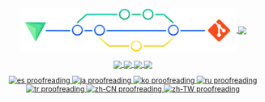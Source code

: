 <div align="center">
<p>
  <a href="https://github.com/z-shell/zi">
    <img align="center" src="https://github.com/z-shell/.github/raw/main/profile/img/z_git.png" alt="ZI+GIT Logo" width="85%" />
  </a>
  <a href="https://github.com/z-shell/zw">
    <img align="center" src="https://repobeats.axiom.co/api/embed/22b5c20547922a367a07014324273061ca71a472.svg" />
  </a>
</p>
</div> 

  <!--
  [![ZI Stats](https://repobeats.axiom.co/api/embed/1e1afffc6a6daa806a91f70670672f8cb537f52f.svg "Repobeats analytics image")](https://github.com/z-shell/zi)
  -->

<div align="center"><p>
<a href="https://github.com/z-shell/zi">
  <img align="center" src="https://github-readme-stats.vercel.app/api/pin/?username=z-shell&repo=zi&card_width=150&theme=github_dark" />
</a>
<a href="https://github.com/z-shell/zw">
  <img align="center" src="https://github-readme-stats.vercel.app/api/pin/?username=z-shell&repo=zw&card_width=150&theme=github_dark" />
</a>
<a href="https://github.com/z-shell/community">
  <img align="center" src="https://github-readme-stats.vercel.app/api/pin/?username=z-shell&repo=community&card_width=150&theme=github_dark" />
</a>
<a href="https://github.com/z-shell/status">
  <img align="center" src="https://github-readme-stats.vercel.app/api/pin/?username=z-shell&repo=status&card_width=150&theme=github_dark" />
</a>
<!--
<a href="https://github.com/z-shell/zannexes">
  <img align="center" src="https://github-readme-stats.vercel.app/api/pin/?username=z-shell&repo=zannexes&card_width=150&theme=github_dark" />
</a>
<a href="https://github.com/z-shell/zpackages">
  <img align="center" src="https://github-readme-stats.vercel.app/api/pin/?username=z-shell&repo=zpackages&card_width=150&theme=github_dark" />
</a>
-->
  </p><p>
<a href="https://digitalclouds.crowdin.com/z-shell/es">
  <img alt="es proofreading" src="https://img.shields.io/badge/dynamic/json?color=blueviolet&label=es&style=plastic&query=%24.progress.0.data.approvalProgress&url=https%3A%2F%2Fbadges.awesome-crowdin.com%2Fstats-200015146-2.json" />
</a>
<a href="https://digitalclouds.crowdin.com/z-shell/ja">
  <img alt="ja proofreading" src="https://img.shields.io/badge/dynamic/json?color=blueviolet&label=ja&style=plastic&query=%24.progress.1.data.approvalProgress&url=https%3A%2F%2Fbadges.awesome-crowdin.com%2Fstats-200015146-2.json" />
</a>
<a href="https://digitalclouds.crowdin.com/z-shell/ko">
  <img alt="ko proofreading" src="https://img.shields.io/badge/dynamic/json?color=blueviolet&label=ko&style=plastic&query=%24.progress.2.data.approvalProgress&url=https%3A%2F%2Fbadges.awesome-crowdin.com%2Fstats-200015146-2.json" />
</a>
<a href="https://digitalclouds.crowdin.com/z-shell/ru">
  <img alt="ru proofreading" src="https://img.shields.io/badge/dynamic/json?color=blueviolet&label=ru&style=plastic&query=%24.progress.3.data.approvalProgress&url=https%3A%2F%2Fbadges.awesome-crowdin.com%2Fstats-200015146-2.json" />
</a>
<a href="https://digitalclouds.crowdin.com/z-shell/tr">
  <img alt="tr proofreading" src="https://img.shields.io/badge/dynamic/json?color=blueviolet&label=tr&style=plastic&query=%24.progress.4.data.approvalProgress&url=https%3A%2F%2Fbadges.awesome-crowdin.com%2Fstats-200015146-2.json" />
</a>
<a href="https://digitalclouds.crowdin.com/z-shell/zh-CN">
  <img alt="zh-CN proofreading" src="https://img.shields.io/badge/dynamic/json?color=blueviolet&label=zh-CN&style=plastic&query=%24.progress.5.data.approvalProgress&url=https%3A%2F%2Fbadges.awesome-crowdin.com%2Fstats-200015146-2.json" />
</a>
<a href="https://digitalclouds.crowdin.com/z-shell/zh-TW">
  <img alt="zh-TW proofreading" src="https://img.shields.io/badge/dynamic/json?color=blueviolet&label=zh-TW&style=plastic&query=%24.progress.6.data.approvalProgress&url=https%3A%2F%2Fbadges.awesome-crowdin.com%2Fstats-200015146-2.json" />
</a>
</p></div>
